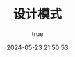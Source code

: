 ---
pageComponent:
  name: Catalogue
  data:
    path: 40.更多/30.设计模式
    imgUrl: /img/other.png
    description: 设计模式
title: 设计模式
date: 2024-05-23 21:50:53
permalink: /more/designpattern/
sidebar: false
article: false
comment: false
editLink: false
author:
  name: qouson
  link: https://github.com/qouson
---